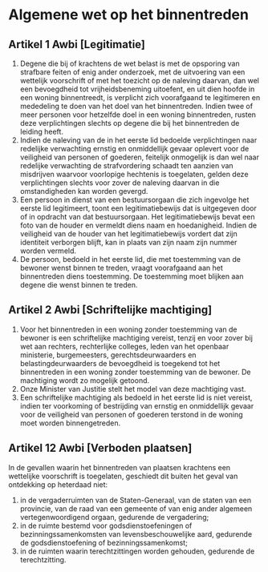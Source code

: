 # Algemene wet op het binnentreden

## Artikel 1 Awbi [Legitimatie]

1. Degene die bij of krachtens de wet belast is met de opsporing van strafbare feiten of enig ander onderzoek, met de uitvoering van een wettelijk voorschrift of met het toezicht op de naleving daarvan, dan wel een bevoegdheid tot vrijheidsbeneming uitoefent, en uit dien hoofde in een woning binnentreedt, is verplicht zich voorafgaand te legitimeren en mededeling te doen van het doel van het binnentreden. Indien twee of meer personen voor hetzelfde doel in een woning binnentreden, rusten deze verplichtingen slechts op degene die bij het binnentreden de leiding heeft.
2. Indien de naleving van de in het eerste lid bedoelde verplichtingen naar redelijke verwachting ernstig en onmiddellijk gevaar oplevert voor de veiligheid van personen of goederen, feitelijk onmogelijk is dan wel naar redelijke verwachting de strafvordering schaadt ten aanzien van misdrijven waarvoor voorlopige hechtenis is toegelaten, gelden deze verplichtingen slechts voor zover de naleving daarvan in die omstandigheden kan worden gevergd.
3. Een persoon in dienst van een bestuursorgaan die zich ingevolge het eerste lid legitimeert, toont een legitimatiebewijs dat is uitgegeven door of in opdracht van dat bestuursorgaan. Het legitimatiebewijs bevat een foto van de houder en vermeldt diens naam en hoedanigheid. Indien de veiligheid van de houder van het legitimatiebewijs vordert dat zijn identiteit verborgen blijft, kan in plaats van zijn naam zijn nummer worden vermeld.
4. De persoon, bedoeld in het eerste lid, die met toestemming van de bewoner wenst binnen te treden, vraagt voorafgaand aan het binnentreden diens toestemming. De toestemming moet blijken aan degene die wenst binnen te treden.

## Artikel 2 Awbi [Schriftelijke machtiging]

1. Voor het binnentreden in een woning zonder toestemming van de bewoner is een schriftelijke machtiging vereist, tenzij en voor zover bij wet aan rechters, rechterlijke colleges, leden van het openbaar ministerie, burgemeesters, gerechtsdeurwaarders en belastingdeurwaarders de bevoegdheid is toegekend tot het binnentreden in een woning zonder toestemming van de bewoner. De machtiging wordt zo mogelijk getoond.
2. Onze Minister van Justitie stelt het model van deze machtiging vast.
3. Een schriftelijke machtiging als bedoeld in het eerste lid is niet vereist, indien ter voorkoming of bestrijding van ernstig en onmiddellijk gevaar voor de veiligheid van personen of goederen terstond in de woning moet worden binnengetreden.

## Artikel 12 Awbi [Verboden plaatsen]

In de gevallen waarin het binnentreden van plaatsen krachtens een wettelijke voorschrift is toegelaten, geschiedt dit buiten het geval van ontdekking op heterdaad niet:

1. in de vergaderruimten van de Staten-Generaal, van de staten van een provincie, van de raad van een gemeente of van enig ander algemeen vertegenwoordigend orgaan, gedurende de vergadering;
2. in de ruimte bestemd voor godsdienstoefeningen of bezinningssamenkomsten van levensbeschouwelijke aard, gedurende de godsdienstoefening of bezinningssamenkomst;
3. in de ruimten waarin terechtzittingen worden gehouden, gedurende de terechtzitting.
